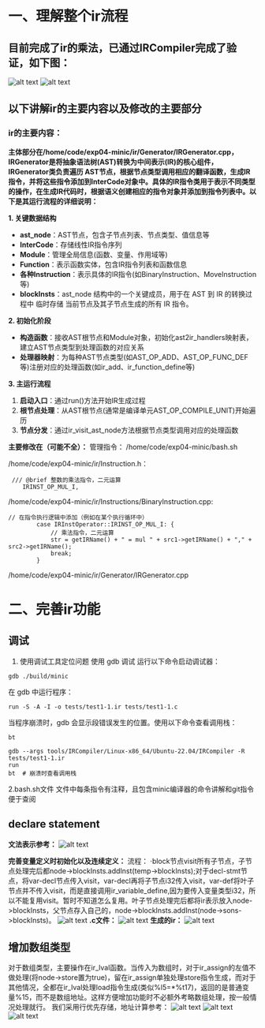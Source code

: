 # 一、理解整个ir流程

## 目前完成了ir的乘法，已通过IRCompiler完成了验证，如下图：
![alt text](figs/readmeBywh-image-1.png)
![alt text](figs/readmeBywh-image-2.png)

## 以下讲解ir的主要内容以及修改的主要部分

### ir的主要内容：
**主体部分在/home/code/exp04-minic/ir/Generator/IRGenerator.cpp，IRGenerator是将抽象语法树(AST)转换为中间表示(IR)的核心组件，IRGenerator类负责遍历 AST节点，根据节点类型调用相应的翻译函数，生成IR指令，并将这些指令添加到InterCode对象中。具体的IR指令类用于表示不同类型的操作，在生成IR代码时，根据语义创建相应的指令对象并添加到指令列表中。以下是其运行流程的详细说明：**

**1. 关键数据结构**

- **ast_node**：AST节点，包含子节点列表、节点类型、值信息等
- **InterCode**：存储线性IR指令序列
- **Module**：管理全局信息(函数、变量、作用域等)
- **Function**：表示函数实体，包含IR指令列表和函数信息
- **各种Instruction**：表示具体的IR指令(如BinaryInstruction、MoveInstruction等)
- **blockInsts**：ast_node 结构中的一个关键成员，用于在 AST 到 IR 的转换过程中 临时存储 当前节点及其子节点生成的所有 IR 指令。

**2. 初始化阶段**

- **构造函数**：接收AST根节点和Module对象，初始化ast2ir_handlers映射表，建立AST节点类型到处理函数的对应关系
- **处理器映射**：为每种AST节点类型(如AST_OP_ADD、AST_OP_FUNC_DEF等)注册对应的处理函数(如ir_add、ir_function_define等)

**3. 主运行流程**

1. **启动入口**：通过run()方法开始IR生成过程
2. **根节点处理**：从AST根节点(通常是编译单元AST_OP_COMPILE_UNIT)开始遍历
3. **节点分发**：通过ir_visit_ast_node方法根据节点类型调用对应的处理函数

**主要修改在（可能不全）：**
管理指令：
/home/code/exp04-minic/bash.sh

/home/code/exp04-minic/ir/Instruction.h：

```
 /// @brief 整数的乘法指令，二元运算
    IRINST_OP_MUL_I,
```
/home/code/exp04-minic/ir/Instructions/BinaryInstruction.cpp:

```
// 在指令执行逻辑中添加（例如在某个执行循环中）
        case IRInstOperator::IRINST_OP_MUL_I: {
            // 乘法指令，二元运算
            str = getIRName() + " = mul " + src1->getIRName() + "," + src2->getIRName();
            break;
        }
```
/home/code/exp04-minic/ir/Generator/IRGenerator.cpp

# 二、完善ir功能

## 调试
1. 使用调试工具定位问题
使用 gdb 调试
运行以下命令启动调试器：
``` 
gdb ./build/minic
```
在 gdb 中运行程序：
```
run -S -A -I -o tests/test1-1.ir tests/test1-1.c
```
当程序崩溃时，gdb 会显示段错误发生的位置。使用以下命令查看调用栈：
```
bt
```

```
gdb --args tools/IRCompiler/Linux-x86_64/Ubuntu-22.04/IRCompiler -R tests/test1-1.ir
run
bt  # 崩溃时查看调用栈
```
2.bash.sh文件
文件中每条指令有注释，且包含minic编译器的命令讲解和git指令便于查阅
## declare statement
**文法表示参考：**
![alt text](figs/README-image.png)

**完善变量定义时初始化以及连续定义：**
流程：
·block节点visit所有子节点，子节点处理完后都node->blockInsts.addInst(temp->blockInsts);对于decl-stmt节点，将var-decl节点传入visit，var-decl再将子节点i32传入visit，var-def将叶子节点并不传入visit，而是直接调用ir_variable_define,因为要传入变量类型i32，所以不能复用visit。暂时不知道怎么复用。叶子节点处理完后都将ir表示放入node->blockInsts，父节点存入自己的，node->blockInsts.addInst(node->sons->blockInsts)。
![alt text](figs/README-image-3.png)
**.c文件：**
![alt text](figs/README-image-1.png)
**生成的ir：**
![alt text](figs/README-image-2.png)

## 增加数组类型 
对于数组类型，主要操作在ir_lval函数。当传入为数组时，对于ir_assign的左值不做处理(将node->store置为true)，留在ir_assign单独处理store指令生成，而对于其他情况，全都在ir_lval处理load指令生成(类似%l5=*%t17)，返回的是普通变量%15，而不是数组地址。这样方便增加功能时不必额外考略数组处理，按一般情况处理就行。
我们采用行优先存储，地址计算参考：
![alt text](figs/README-image-6.png)
![alt text](figs/README-image-4.png)
![alt text](figs/README-image-5.png)